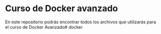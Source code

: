 # Curso de Docker avanzado

En este repositorio podrás encontrar todos los archivos que utilizarás para el curso de Docker Avanzado# docker
